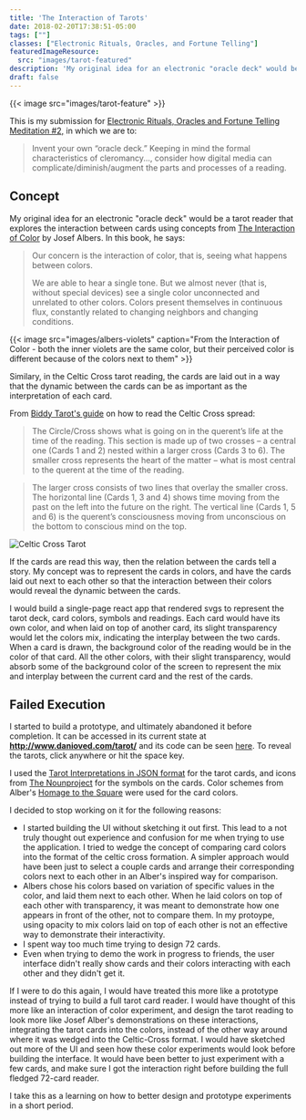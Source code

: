 ```yaml
---
title: 'The Interaction of Tarots'
date: 2018-02-20T17:38:51-05:00
tags: [""]
classes: ["Electronic Rituals, Oracles, and Fortune Telling"]
featuredImageResource: 
  src: "images/tarot-featured"
description: 'My original idea for an electronic "oracle deck" would be a tarot reader that explores the interaction between tarot cards using concepts from The Interaction of Color by Josef Albers'
draft: false
---
```


{{< image src="images/tarot-feature" >}}

This is my submission for [Electronic Rituals, Oracles and Fortune Telling](http://eroft.decontextualize.com/) [Meditation #2,](http://eroft.decontextualize.com/schedule#meditation-2-assigned) 
in which we are to:

  > Invent your own “oracle deck.”  Keeping in mind the formal characteristics of cleromancy..., 
  > consider how digital media can complicate/diminish/augment the parts and processes of a reading.

## Concept

My original idea for an electronic "oracle deck" would be a tarot reader that explores the interaction
between cards using concepts from [The Interaction of Color](https://yalebooks.yale.edu/book/9780300179354/interaction-color) 
by Josef Albers.  In this book, he says:

> Our concern is the interaction of color, that is, seeing what happens between colors.
>
> We are able to hear a single tone.
> But we almost never (that is, without special devices) see a single color
> unconnected and unrelated to other colors. 
> Colors present themselves in continuous flux, constantly related to
> changing neighbors and changing conditions.

{{< image src="images/albers-violets" caption="From the Interaction of Color - both the inner violets are the same color, but their perceived color is different because of the colors next to them" >}}

Similary, in the Celtic Cross tarot reading, the cards are laid out in a way that the dynamic between the cards
can be as important as the interpretation of each card.

From [Biddy Tarot's guide](https://www.biddytarot.com/how-to-read-the-celtic-cross-tarot-spread/) on how to read the Celtic Cross spread:

> The Circle/Cross shows what is going on in the querent’s life at the time of the reading. This section is made up of two crosses – a central one (Cards 1 and 2) nested within a larger cross (Cards 3 to 6). The smaller cross represents the heart of the matter – what is most central to the querent at the time of the reading.

> The larger cross consists of two lines that overlay the smaller cross. The horizontal line (Cards 1, 3 and 4) shows time moving from the past on the left into the future on the right. The vertical line (Cards 1, 5 and 6) is the querent’s consciousness moving from unconscious on the bottom to conscious mind on the top.

![Celtic Cross Tarot](http://www.tarottotes.com/images/celticcross1BW.jpg)

If the cards are read this way, then the relation between the cards tell a story.  My concept was to represent the cards in colors,
and have the cards laid out next to each other so that the interaction between their colors would reveal the dynamic between the cards.

I would build a single-page react app that rendered svgs to represent the tarot deck, card colors, symbols and readings.
Each card would have its own color, and when laid on top of another card, its slight transparency would let the colors
mix, indicating the interplay between the two cards.  When a card is drawn, the background color of the reading would be
in the color of that card.  All the other colors, with their slight transparency, would absorb some of the background color
of the screen to represent the mix and interplay between the current card and the rest of the cards.


## Failed Execution

I started to build a prototype, and ultimately abandoned it before completion.
It can be accessed in its current state at **http://www.danioved.com/tarot/** and its code can be seen [here](https://github.com/oveddan/tarot).
To reveal the tarots, click anywhere or hit the space key.

I used the [Tarot Interpretations in JSON format](https://github.com/dariusk/corpora/blob/master/data/divination/tarot_interpretations.json) for the tarot cards, and icons from 
[The Nounproject](https://thenounproject.com/) for the symbols on the cards.  Color schemes from Alber's [Homage to the Square](https://g.co/kgs/oqVa3x) were used for the card colors.

I decided to stop working on it for the following reasons: 

* I started building the UI without sketching it out first.  This lead to a not truly thought out experience and confusion for me when trying to use the application.  I tried to wedge the concept of comparing card colors into the format of the celtic cross formation.  A simpler approach would have been just to select a couple cards and arrange their corresponding colors next to each other in an Alber's inspired way for comparison.
* Albers chose his colors based on variation of specific values in the color, and laid them next to each other. When he laid colors on top of each other with transparency, it was meant to demonstrate how one appears in front of the other, not to compare them. In my protoype, using opacity to mix colors laid on top of each other is not an effective way to demonstrate their interactivity.
* I spent way too much time trying to design 72 cards.
* Even when trying to demo the work in progress to friends, the user interface didn't really show cards and their colors interacting with each other and they didn't get it.

If I were to do this again, I would have treated this more like a prototype instead of trying to build a full tarot card reader.
I would have thought of this more like an interaction of color experiment, and design the tarot reading to look more like Josef Alber's demonstrations on these interactions,
integrating the tarot cards into the colors, instead of the other way around where it was wedged into the Celtic-Cross format.
I would have sketched out more of the UI and seen how these color experiments would look before building the interface.
It would have been better to just experiment with a few cards, and make sure I got the interaction right before building the full fledged 72-card reader.

I take this as a learning on how to better design and prototype experiments in a short period.

